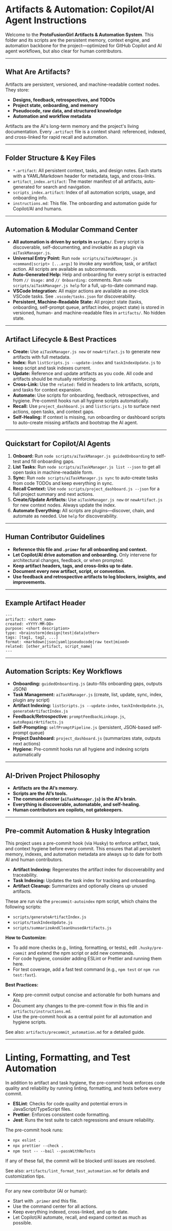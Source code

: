 # Artifacts & Automation: Copilot/AI Agent Instructions

Welcome to the **ProtoFusionGirl Artifacts & Automation System**. This folder and its scripts are the persistent memory, context engine, and automation backbone for the project—optimized for GitHub Copilot and AI agent workflows, but also clear for human contributors.

---

## What Are Artifacts?
Artifacts are persistent, versioned, and machine-readable context nodes. They store:
- **Designs, feedback, retrospectives, and TODOs**
- **Project state, onboarding, and memory**
- **Pseudocode, raw data, and structured knowledge**
- **Automation and workflow metadata**

Artifacts are the AI's long-term memory and the project's living documentation. Every `.artifact` file is a context shard: referenced, indexed, and cross-linked for rapid recall and automation.

---

## Folder Structure & Key Files
- `*.artifact`: All persistent context, tasks, and design notes. Each starts with a YAML/Markdown header for metadata, tags, and cross-links.
- `artifact_index.artifact`: The master manifest of all artifacts, auto-generated for search and navigation.
- `scripts_index.artifact`: Index of all automation scripts, usage, and onboarding info.
- `instructions.md`: This file. The onboarding and automation guide for Copilot/AI and humans.

---

## Automation & Modular Command Center
- **All automation is driven by scripts in `scripts/`**. Every script is discoverable, self-documenting, and invokable as a plugin via `aiTaskManager.js`.
- **Universal Entry Point:** Run `node scripts/aiTaskManager.js <command|script> [...args]` to invoke any workflow, task, or artifact action. All scripts are available as subcommands.
- **Auto-Generated Help:** Help and onboarding for every script is extracted from `// Usage:` and `// Onboarding:` comments. Run `node scripts/aiTaskManager.js help` for a full, up-to-date command map.
- **VSCode Integration:** All major actions are available as one-click VSCode tasks. See `.vscode/tasks.json` for discoverability.
- **Persistent, Machine-Readable State:** All project state (tasks, onboarding, self-prompt queue, artifact index, project state) is stored in versioned, human- and machine-readable files in `artifacts/`. No hidden state.

---

## Artifact Lifecycle & Best Practices
- **Create:** Use `aiTaskManager.js new` or `newArtifact.js` to generate new artifacts with full metadata.
- **Index:** Run `listScripts.js --update-index` and `taskIndexUpdate.js` to keep script and task indexes current.
- **Update:** Reference and update artifacts as you code. All code and artifacts should be mutually reinforcing.
- **Cross-Link:** Use the `related:` field in headers to link artifacts, scripts, and tasks for context expansion.
- **Automate:** Use scripts for onboarding, feedback, retrospectives, and hygiene. Pre-commit hooks run all hygiene scripts automatically.
- **Recall:** Use `project_dashboard.js` and `listScripts.js` to surface next actions, open tasks, and context gaps.
- **Self-Healing:** If context is missing, run onboarding or dashboard scripts to auto-create missing artifacts and bootstrap the AI agent.

---

## Quickstart for Copilot/AI Agents
1. **Onboard:** Run `node scripts/aiTaskManager.js guidedOnboarding` to self-test and fill onboarding gaps.
2. **List Tasks:** Run `node scripts/aiTaskManager.js list --json` to get all open tasks in machine-readable form.
3. **Sync:** Run `node scripts/aiTaskManager.js sync` to auto-create tasks from code TODOs and keep everything in sync.
4. **Recall Context:** Use `node scripts/project_dashboard.js --json` for a full project summary and next actions.
5. **Create/Update Artifacts:** Use `aiTaskManager.js new` or `newArtifact.js` for new context nodes. Always update the index.
6. **Automate Everything:** All scripts are plugins—discover, chain, and automate as needed. Use `help` for discoverability.

---

## Human Contributor Guidelines
- **Reference this file and `.primer` for all onboarding and context.**
- **Let Copilot/AI drive automation and onboarding.** Only intervene for architectural changes, feedback, or when prompted.
- **Keep artifact headers, tags, and cross-links up to date.**
- **Document every new artifact, script, or convention.**
- **Use feedback and retrospective artifacts to log blockers, insights, and improvements.**

---

## Example Artifact Header
```
---
artifact: <short_name>
created: <YYYY-MM-DD>
purpose: <short description>
type: <brainstorm|design|test|data|other>
tags: [tag1, tag2, ...]
format: <markdown|json|yaml|pseudocode|raw text|mixed>
related: [other_artifact, script_name]
---
```

---

## Automation Scripts: Key Workflows
- **Onboarding:** `guidedOnboarding.js` (auto-fills onboarding gaps, outputs JSON)
- **Task Management:** `aiTaskManager.js` (create, list, update, sync, index, plugin any script)
- **Artifact Indexing:** `listScripts.js --update-index`, `taskIndexUpdate.js`, `generateArtifactIndex.js`
- **Feedback/Retrospective:** `promptFeedbackLinkage.js`, `autoRepairArtifacts.js`
- **Self-Prompting:** `selfPromptPipeline.js` (persistent, JSON-based self-prompt queue)
- **Project Dashboard:** `project_dashboard.js` (summarizes state, outputs next actions)
- **Hygiene:** Pre-commit hooks run all hygiene and indexing scripts automatically

---

## AI-Driven Project Philosophy
- **Artifacts are the AI’s memory.**
- **Scripts are the AI’s tools.**
- **The command center (`aiTaskManager.js`) is the AI’s brain.**
- **Everything is discoverable, automatable, and self-healing.**
- **Human contributors are copilots, not gatekeepers.**

---

## Pre-commit Automation & Husky Integration

This project uses a pre-commit hook (via Husky) to enforce artifact, task, and context hygiene before every commit. This ensures that all persistent memory, indexes, and automation metadata are always up to date for both AI and human contributors.

- **Artifact Indexing:** Regenerates the artifact index for discoverability and traceability.
- **Task Indexing:** Updates the task index for tracking and onboarding.
- **Artifact Cleanup:** Summarizes and optionally cleans up unused artifacts.

These are run via the `precommit-autoindex` npm script, which chains the following scripts:
- `scripts/generateArtifactIndex.js`
- `scripts/taskIndexUpdate.js`
- `scripts/summarizeAndCleanUnusedArtifacts.js`

**How to Customize:**
- To add more checks (e.g., linting, formatting, or tests), edit `.husky/pre-commit` and extend the npm script or add new commands.
- For code hygiene, consider adding ESLint or Prettier and running them here.
- For test coverage, add a fast test command (e.g., `npm test` or `npm run test:fast`).

**Best Practices:**
- Keep pre-commit output concise and actionable for both humans and AIs.
- Document any changes to the pre-commit flow in this file and in `artifacts/instructions.md`.
- Use the pre-commit hook as a central point for all automation and hygiene scripts.

See also: `artifacts/precommit_automation.md` for a detailed guide.

---

# Linting, Formatting, and Test Automation

In addition to artifact and task hygiene, the pre-commit hook enforces code quality and reliability by running linting, formatting, and tests before every commit.

- **ESLint**: Checks for code quality and potential errors in JavaScript/TypeScript files.
- **Prettier**: Enforces consistent code formatting.
- **Jest**: Runs the test suite to catch regressions and ensure reliability.

The pre-commit hook runs:
- `npx eslint .`
- `npx prettier --check .`
- `npm test -- --bail --passWithNoTests`

If any of these fail, the commit will be blocked until issues are resolved.

See also: `artifacts/lint_format_test_automation.md` for details and customization tips.

---

For any new contributor (AI or human):
- Start with `.primer` and this file.
- Use the command center for all actions.
- Keep everything indexed, cross-linked, and up to date.
- Let Copilot/AI automate, recall, and expand context as much as possible.
